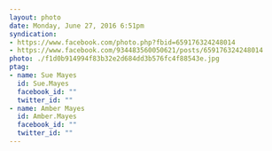 ```yaml
---
layout: photo
date: Monday, June 27, 2016 6:51pm
syndication:
- https://www.facebook.com/photo.php?fbid=659176324248014
- https://www.facebook.com/934483560050621/posts/659176324248014
photo: ./f1d0b914994f83b32e2d684dd3b576fc4f88543e.jpg
ptag:
- name: Sue Mayes
  id: Sue.Mayes
  facebook_id: ""
  twitter_id: ""
- name: Amber Mayes
  id: Amber.Mayes
  facebook_id: ""
  twitter_id: ""
---
```


